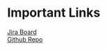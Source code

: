 # Important Links

[Jira Board](https://pineapple190.atlassian.net/jira/software/projects/PIN/boards/1)  
[Github Repo](https://github.com/michaelingrum/PineApple)
